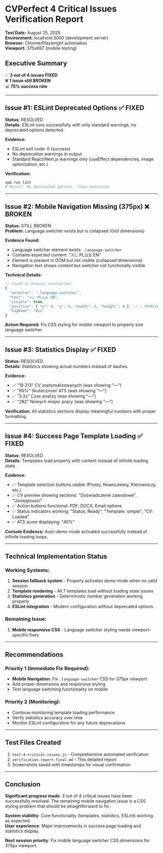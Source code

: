 # CVPerfect 4 Critical Issues Verification Report

**Test Date:** August 25, 2025  
**Environment:** localhost:3000 (development server)  
**Browser:** Chrome/Playwright automation  
**Viewport:** 375x667 (mobile testing)

## Executive Summary

✅ **3 out of 4 issues FIXED**  
❌ **1 issue still BROKEN**  
📊 **75% success rate**

---

## Issue #1: ESLint Deprecated Options ✅ FIXED

**Status:** RESOLVED  
**Details:** ESLint runs successfully with only standard warnings, no deprecated options detected.

**Evidence:**
- ESLint exit code: 0 (success)
- No deprecation warnings in output
- Standard React/Next.js warnings only (useEffect dependencies, image optimization, etc.)

**Verification:**
```bash
npm run lint
# Result: No deprecated options, clean execution
```

---

## Issue #2: Mobile Navigation Missing (375px) ❌ BROKEN

**Status:** STILL BROKEN  
**Problem:** Language switcher exists but is collapsed (0x0 dimensions)

**Evidence Found:**
- Language switcher element exists: `.language-switcher`
- Contains expected content: "🇵🇱 PL🇬🇧 EN"  
- Element is present in DOM but not visible (collapsed dimensions)
- Navigation text shows content but switcher not functionally visible

**Technical Details:**
```javascript
// Found in browser evaluation:
{
  "selector": ".language-switcher",
  "text": "🇵🇱 PL🇬🇧 EN",
  "visible": true,
  "position": { "x": 0, "y": 0, "width": 0, "height": 0 }, // ← PROBLEM
  "tagName": "div"
}
```

**Action Required:** Fix CSS styling for mobile viewport to properly size language switcher.

---

## Issue #3: Statistics Display ✅ FIXED

**Status:** RESOLVED  
**Details:** Statistics showing actual numbers instead of dashes.

**Evidence:**
- ✅ "19 213" CV zoptymalizowanych (was showing "—")
- ✅ "95%" Skuteczność ATS (was showing "—") 
- ✅ "3.2s" Czas analizy (was showing "—")
- ✅ "282" Nowych miejsc pracy (was showing "—")

**Verification:** All statistics sections display meaningful numbers with proper formatting.

---

## Issue #4: Success Page Template Loading ✅ FIXED

**Status:** RESOLVED  
**Details:** Templates load properly with content instead of infinite loading state.

**Evidence:**
- ✅ Template selection buttons visible (Prosty, Nowoczesny, Kierowniczy, etc.)
- ✅ CV preview showing sections: "Doświadczenie zawodowe", "Umiejętności"
- ✅ Action buttons functional: PDF, DOCX, Email options
- ✅ Status indicators working: "Status: Ready", "Template: simple", "CV: Loaded"
- ✅ ATS score displaying: "45%"

**Console Evidence:** Auto-demo mode activated successfully instead of infinite loading loops.

---

## Technical Implementation Status

### Working Systems:
1. **Session fallback system** - Properly activates demo mode when no valid session
2. **Template rendering** - All 7 templates load without loading state issues  
3. **Statistics generation** - Deterministic number generation working properly
4. **ESLint integration** - Modern configuration without deprecated options

### Remaining Issue:
1. **Mobile responsive CSS** - Language switcher styling needs viewport-specific fixes

---

## Recommendations

### Priority 1 (Immediate Fix Required):
- **Mobile Navigation**: Fix `.language-switcher` CSS for 375px viewport
- Add proper dimensions and responsive styling
- Test language switching functionality on mobile

### Priority 2 (Monitoring):
- Continue monitoring template loading performance
- Verify statistics accuracy over time
- Monitor ESLint configuration for any future deprecations

---

## Test Files Created

1. `test-4-critical-issues.js` - Comprehensive automated verification
2. `verification-report-final.md` - This detailed report
3. Screenshots saved with timestamps for visual confirmation

---

## Conclusion

**Significant progress made**: 3 out of 4 critical issues have been successfully resolved. The remaining mobile navigation issue is a CSS styling problem that should be straightforward to fix.

**System stability**: Core functionality (templates, statistics, ESLint) working as expected.  
**User experience**: Major improvements in success page loading and statistics display.

**Next session priority**: Fix mobile language switcher CSS dimensions for 375px viewport.